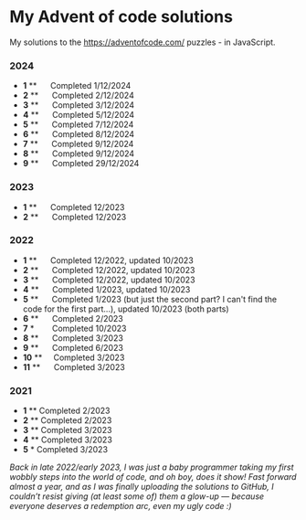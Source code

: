 # My Advent of code solutions

My solutions to the https://adventofcode.com/ puzzles - in JavaScript.

### 2024

- **1** \*\* &nbsp;&nbsp;&nbsp;&nbsp; Completed 1/12/2024
- **2** \*\* &nbsp;&nbsp;&nbsp;&nbsp; Completed 2/12/2024
- **3** \*\* &nbsp;&nbsp;&nbsp;&nbsp; Completed 3/12/2024
- **4** \*\* &nbsp;&nbsp;&nbsp;&nbsp; Completed 5/12/2024
- **5** \*\* &nbsp;&nbsp;&nbsp;&nbsp; Completed 7/12/2024
- **6** \*\* &nbsp;&nbsp;&nbsp;&nbsp; Completed 8/12/2024
- **7** \*\* &nbsp;&nbsp;&nbsp;&nbsp; Completed 9/12/2024
- **8** \*\* &nbsp;&nbsp;&nbsp;&nbsp; Completed 9/12/2024
- **9** \*\* &nbsp;&nbsp;&nbsp;&nbsp; Completed 29/12/2024

### 2023

- **1** \*\* &nbsp;&nbsp;&nbsp;&nbsp; Completed 12/2023
- **2** \*\* &nbsp;&nbsp;&nbsp;&nbsp; Completed 12/2023

### 2022

- **1** \*\* &nbsp;&nbsp;&nbsp;&nbsp; Completed 12/2022, updated 10/2023
- **2** \*\* &nbsp;&nbsp;&nbsp;&nbsp; Completed 12/2022, updated 10/2023
- **3** \*\* &nbsp;&nbsp;&nbsp;&nbsp; Completed 12/2022, updated 10/2023
- **4** \*\* &nbsp;&nbsp;&nbsp;&nbsp; Completed 1/2023, updated 10/2023
- **5** \*\* &nbsp;&nbsp;&nbsp;&nbsp; Completed 1/2023 (but just the second part? I can't find the code for the first part...), updated 10/2023 (both parts)
- **6** \*\* &nbsp;&nbsp;&nbsp;&nbsp; Completed 2/2023
- **7** \* &nbsp;&nbsp;&nbsp;&nbsp;&nbsp;&nbsp; Completed 10/2023
- **8** \*\*&nbsp;&nbsp;&nbsp;&nbsp;&nbsp; Completed 3/2023
- **9** \*\*&nbsp;&nbsp;&nbsp;&nbsp;&nbsp; Completed 6/2023
- **10** \*\* &nbsp;&nbsp;&nbsp;&nbsp;Completed 3/2023
- **11** \*\* &nbsp;&nbsp;&nbsp;&nbsp; Completed 3/2023

### 2021

- **1** \*\* Completed 2/2023
- **2** \*\* Completed 2/2023
- **3** \*\* Completed 3/2023
- **4** \*\* Completed 3/2023
- **5** \* Completed 3/2023

<em>Back in late 2022/early 2023, I was just a baby programmer taking my first wobbly steps into the world of code, and oh boy, does it show! Fast forward almost a year, and as I was finally uploading the solutions to GitHub, I couldn’t resist giving (at least some of) them a glow-up — because everyone deserves a redemption arc, even my ugly code :) </em>
